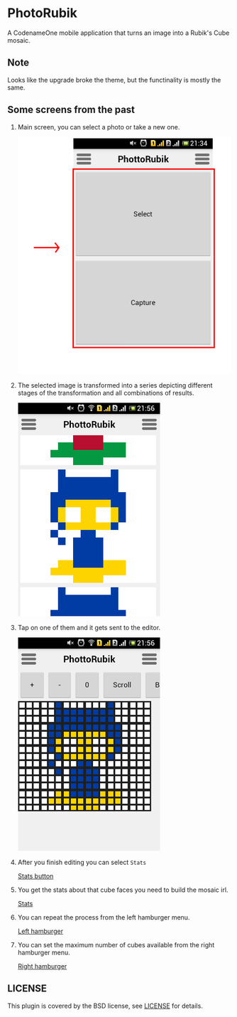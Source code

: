 # PhotoRubik

A CodenameOne mobile application that turns an image into a Rubik's Cube mosaic.


## Note

Looks like the upgrade broke the theme, but the functinality is mostly the same.


## Some screens from the past

1. Main screen, you can select a photo or take a new one.

    ![Main screen](images/1.png)

2. The selected image is transformed into a series depicting different stages
of the transformation and all combinations of results.

    ![Many images](images/2.png)

3. Tap on one of them and it gets sent to the editor.

    ![Editor](images/3.png)

4. After you finish editing you can select `Stats`

    [Stats button](images/4.png)

5. You get the stats about that cube faces you need to build the mosaic irl.

    [Stats](images/5.png)

6. You can repeat the process from the left hamburger menu.

    [Left hamburger](images/6.png)

7. You can set the maximum number of cubes available from the right hamburger
menu.

    [Right hamburger](images/7.png)


## LICENSE

This plugin is covered by the BSD license, see [LICENSE](LICENSE) for details.
